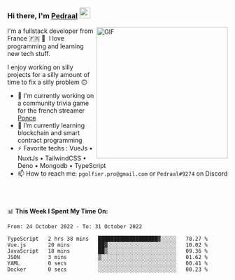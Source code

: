 ### Hi there, I'm <a href="https://pedraal.dev" target="_blank">Pedraal</a> <img src="https://media.giphy.com/media/hvRJCLFzcasrR4ia7z/giphy.gif" width="25px">
<img align="right" alt="GIF" src="https://pedraal.dev/avatar.png" width="300" height="300" />

I'm a fullstack developer from France 🇫🇷 🥖 &nbsp;I love programming and learning new
tech stuff.

I enjoy working on silly projects for a silly amount of time to fix a silly problem 🙃

- 🔭  I'm currently working on a community trivia game for the french streamer <a href="https://twitch.tv/ponce" target="_blank">Ponce</a>
- 🌱 I’m currently learning blockchain and smart contract programming
- ⚡ Favorite techs : VueJs &bull; NuxtJs &bull; TailwindCSS &bull; Deno &bull; Mongodb &bull; TypeScript
- 📫 How to reach me: `pgolfier.pro@gmail.com` or `Pedraal#9274` on Discord

<br>
<br>

📊 **This Week I Spent My Time On:**
<!--START_SECTION:waka-->

```text
From: 24 October 2022 - To: 31 October 2022

TypeScript   2 hrs 38 mins   ███████████████████▓░░░░░   78.27 %
Vue.js       20 mins         ██▓░░░░░░░░░░░░░░░░░░░░░░   10.02 %
JavaScript   18 mins         ██▒░░░░░░░░░░░░░░░░░░░░░░   09.36 %
JSON         3 mins          ▒░░░░░░░░░░░░░░░░░░░░░░░░   01.62 %
YAML         0 secs          ░░░░░░░░░░░░░░░░░░░░░░░░░   00.41 %
Docker       0 secs          ░░░░░░░░░░░░░░░░░░░░░░░░░   00.23 %
```

<!--END_SECTION:waka-->
